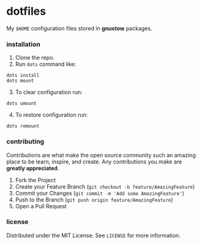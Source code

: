 # dotfiles

My `$HOME` configuration files stored in **gnustow** packages.

### installation

1. Clone the repo.
2. Run `dots` command like:
```
dots install
dots mount
```
3. To clear configuration run:
```
dots umount
```
4. To restore configuration run:
```
dots remount
```

### contributing

Contributions are what make the open source community such an amazing place to be learn, inspire, and create. Any contributions you make are **greatly appreciated**.

1. Fork the Project
2. Create your Feature Branch (`git checkout -b feature/AmazingFeature`)
3. Commit your Changes (`git commit -m 'Add some AmazingFeature'`)
4. Push to the Branch (`git push origin feature/AmazingFeature`)
5. Open a Pull Request

### license

Distributed under the MIT License. See `LICENSE` for more information.
